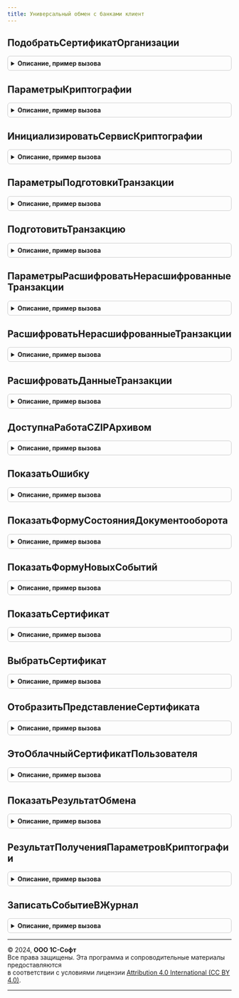 ```yaml
---
title: Универсальный обмен с банками клиент
---
```



## ПодобратьСертификатОрганизации
<details style="margin: 1em 0; padding: 0.5em; border: 1px solid #ccc; border-radius: 6px;">

<summary style="font-weight: bold; cursor: pointer;">Описание, пример вызова</summary>

```bsl

// Получает отпечаток сертификата, который может использоваться для подписания
// документов организации на указанную дату.
// Прекращает поиск при нахождении первого подходящего сертификата.
//
// Параметры:
//   ПараметрыОтбора - Структура - структура с полями:
//		* Сервис        - ПеречислениеСсылка.СервисыОбменаСБанками - сервис, для которого подбирается сертификат.
//		* Организация   - СправочникСсылка.Организации - Организация, для которой подбирается сертификат.
//		* Дата          - Дата - Предполагаемая дата использования сертификата.
//	ОповещениеОПодбореСертификата - ОписаниеОповещения - Оповещение, вызываемое после окончания поиска.
//                  Параметры обработчика оповещения:
//			        * РезультатПоискаСертификата - Структура - Содержит ключи:
//				     ** Выполнено - Булево - Истина, если сертификат успешно найден.
//				     ** ОписаниеОшибки - Строка - Текст возникшей ошибки.
//				     ** ОтпечатокСертификата - Строка - Отпечаток найденного сертификата.
//				     ** ЭтоЭлектроннаяПодписьВМоделиСервиса - Булево - Истина, если сертификат является "облачным".
//			        * ДополнительныеПараметры - Произвольный - Дополнительные параметры оповещения.
//
Процедура ПодобратьСертификатОрганизации(ПараметрыОтбора, ОповещениеОПодбореСертификата) Экспорт
```

Пример вызова
```bsl
УниверсальныйОбменСБанкамиКлиент.ПодобратьСертификатОрганизации(ПараметрыОтбора, ОповещениеОПодбореСертификата) 
```
</details>

## ПараметрыКриптографии
<details style="margin: 1em 0; padding: 0.5em; border: 1px solid #ccc; border-radius: 6px;">

<summary style="font-weight: bold; cursor: pointer;">Описание, пример вызова</summary>

```bsl

// Процедура открывает пользователю форму выбора сертификата криптографии (опционально) и
// ввода пароля для контейнера закрытого ключа.
//
// Параметры:
//   ОповещениеОбратногоВызова - ОписаниеОповещения - Оповещение, вызываемое после окончания ввода параметров.
//                  Параметры обработчика оповещения:
//			        * РезультатПолученияПараметров - Структура - Содержит ключи:
//				     ** Выполнено - Булево - Истина, если сертификат успешно найден.
//				     ** ОписаниеОшибки - Строка - Текст возникшей ошибки.
//				     ** ОтпечатокСертификата - Строка - Отпечаток найденного сертификата.
//				     ** ЭтоЭлектроннаяПодписьВМоделиСервиса - Булево - Истина, если сертификат является "облачным".
//				     ** ОтмененоПользователем - Булево - Истина, если пользователь отменил ввод параметров.
//   ПараметрыФормы - Структура - см. УниверсальныйОбменСБанкамиКлиентСервер.НовыеДополнительныеПараметрыКриптографии()
//
Процедура ПараметрыКриптографии(ОповещениеОбратногоВызова, ПараметрыФормы) Экспорт
```

Пример вызова
```bsl
УниверсальныйОбменСБанкамиКлиент.ПараметрыКриптографии(ОповещениеОбратногоВызова, ПараметрыФормы) 
```
</details>

## ИнициализироватьСервисКриптографии
<details style="margin: 1em 0; padding: 0.5em; border: 1px solid #ccc; border-radius: 6px;">

<summary style="font-weight: bold; cursor: pointer;">Описание, пример вызова</summary>

```bsl

// Выполняет подготовительные действия для возможности работы с сервисом криптографии
// с указанным облачным сертификатом.
//
// Параметры:
//	ОтпечатокСертификата - Строка - Отпечаток сертификата, который планируется использовать в дальнейшем
//    для работы с сервисом криптографии.
//
//  ОписаниеОповещения - ОписаниеОповещения - Обработчик, который будет вызыван после выполнения
//	  инициализации сервиса криптографии. Параметры обработчика:
//		* Результат - Структура - Содержит ключи:
//			** Выполнено - Булево - Истина, если сервис криптографии успешно инициализирован.
//			** ОписаниеОшибки - Строка - Текст ошибки, если возникла.
//
Процедура ИнициализироватьСервисКриптографии(ОтпечатокСертификата, ОписаниеОповещения) Экспорт
```

Пример вызова
```bsl
УниверсальныйОбменСБанкамиКлиент.ИнициализироватьСервисКриптографии(ОтпечатокСертификата, ОписаниеОповещения) 
```
</details>

## ПараметрыПодготовкиТранзакции
<details style="margin: 1em 0; padding: 0.5em; border: 1px solid #ccc; border-radius: 6px;">

<summary style="font-weight: bold; cursor: pointer;">Описание, пример вызова</summary>

```bsl

// Возвращает структурe с параметрами для процедуры ПодготовитьТранзакцию().
//
// Возвращаемое значение:
//	Структура - См. переменную Результат.
//
Функция ПараметрыПодготовкиТранзакции() Экспорт
```

Пример вызова
```bsl
Результат = УниверсальныйОбменСБанкамиКлиент.ПараметрыПодготовкиТранзакции() 
```
</details>

## ПодготовитьТранзакцию
<details style="margin: 1em 0; padding: 0.5em; border: 1px solid #ccc; border-radius: 6px;">

<summary style="font-weight: bold; cursor: pointer;">Описание, пример вызова</summary>

```bsl

// Подготавливает транспортный контейнер и транзакцию для отправки на сервер.
// Подготовка включает подписание, шифрование и упаковку всех вложений в один архив для передачи.
//
// Параметры:
//	ОписаниеОповещенияОЗавершении - ОписаниеОповещения - Оповещение, вызываемое после завершения процесса подготовки.
//		В обработчик оповещения передаются:
//			* Результат - Структура с ключами:
//				** Выполнено - Булево - Содержит признак успешного выполнения.
//				** ОписаниеОшибки - Строка - Содержит описание возникшей ошибки.
//				** Вложения - Массив - данные вложений.
//				** Получатели - Массив - получатели транзакции СправочникСсылка.БанкиУниверсальногоОбмена.
//				** ПользовательОтменилПодготовкуТранзакции - Булево - Истина, если при запросе параметров криптографии была нажата кнопка отмена.
//
//	Параметры - Структура - см. ПараметрыПодготовкиТранзакции().
//
Процедура ПодготовитьТранзакцию(ОписаниеОповещенияОЗавершении, Параметры) Экспорт
```

Пример вызова
```bsl
УниверсальныйОбменСБанкамиКлиент.ПодготовитьТранзакцию(ОписаниеОповещенияОЗавершении, Параметры) 
```
</details>

## ПараметрыРасшифроватьНерасшифрованныеТранзакции
<details style="margin: 1em 0; padding: 0.5em; border: 1px solid #ccc; border-radius: 6px;">

<summary style="font-weight: bold; cursor: pointer;">Описание, пример вызова</summary>

```bsl

// Возвращает структурe с параметрами для процедуры РасшифроватьНерасшифрованныеТранзакции().
//
// Возвращаемое значение:
//  Структура - см. переменную Результат.
//
Функция ПараметрыРасшифроватьНерасшифрованныеТранзакции() Экспорт
```

Пример вызова
```bsl
Результат = УниверсальныйОбменСБанкамиКлиент.ПараметрыРасшифроватьНерасшифрованныеТранзакции() 
```
</details>

## РасшифроватьНерасшифрованныеТранзакции
<details style="margin: 1em 0; padding: 0.5em; border: 1px solid #ccc; border-radius: 6px;">

<summary style="font-weight: bold; cursor: pointer;">Описание, пример вызова</summary>

```bsl

// Выполняет расшифровку и проверку подписи для транзакций обмена с банками.
//
// Параметры:
//  ОповещениеОбратногоВызова - Оповещение, Неопределено - оповещение возврата из процедуры или Неопределено.
//	Параметры - Структура - См. ПараметрыРасшифроватьНерасшифрованныеТранзакции()
//
Процедура РасшифроватьНерасшифрованныеТранзакции(ОповещениеОбратногоВызова, Параметры) Экспорт
```

Пример вызова
```bsl
УниверсальныйОбменСБанкамиКлиент.РасшифроватьНерасшифрованныеТранзакции(ОповещениеОбратногоВызова, Параметры) 
```
</details>

## РасшифроватьДанныеТранзакции
<details style="margin: 1em 0; padding: 0.5em; border: 1px solid #ccc; border-radius: 6px;">

<summary style="font-weight: bold; cursor: pointer;">Описание, пример вызова</summary>

```bsl

// Выполняет расшифровку данных для транзакции обмена с банками.
//
// Параметры:
//  ОповещениеОбратногоВызова - Оповещение - оповещение возврата из процедуры.
//	Транзакция - СправочникСсылка.ТранзакцииОбменаСБанками - Ссылка на транзакцию.
//	КэшСертификатов - Соответствие - Используется для кэширования сертификатов между вызовами.
//	ФормаВладелец - ФормаКлиентскогоПриложения - форма владелец.
//	ВозвращатьОшибкуПриОтменеВводаПароля - Булево - Если Истина, то при отмене ввода будет возвращена ошибка.
//	МенеджерыКриптографии
Процедура РасшифроватьДанныеТранзакции(ОповещениеОбратногоВызова, Экспорт
```

Пример вызова
```bsl
УниверсальныйОбменСБанкамиКлиент.РасшифроватьДанныеТранзакции(ОповещениеОбратногоВызова, );
```
</details>

## ДоступнаРаботаСZIPАрхивом
<details style="margin: 1em 0; padding: 0.5em; border: 1px solid #ccc; border-radius: 6px;">

<summary style="font-weight: bold; cursor: pointer;">Описание, пример вызова</summary>

```bsl

// Возвращает признак доступности работы с объектами ЧтениеZIPФайла и ЗаписьZIPФайла из клиентского контекста.
//
// Возвращаемое значение:
//	Булево - Истина, если работа с объектами ZIP доступна.
//
Функция ДоступнаРаботаСZIPАрхивом() Экспорт
```

Пример вызова
```bsl
Результат = УниверсальныйОбменСБанкамиКлиент.ДоступнаРаботаСZIPАрхивом() 
```
</details>

## ПоказатьОшибку
<details style="margin: 1em 0; padding: 0.5em; border: 1px solid #ccc; border-radius: 6px;">

<summary style="font-weight: bold; cursor: pointer;">Описание, пример вызова</summary>

```bsl

Процедура ПоказатьОшибку(ПредметИлиТранзакция, Экспорт
```

Пример вызова
```bsl
УниверсальныйОбменСБанкамиКлиент.ПоказатьОшибку(ПредметИлиТранзакция, );
```
</details>

## ПоказатьФормуСостоянияДокументооборота
<details style="margin: 1em 0; padding: 0.5em; border: 1px solid #ccc; border-radius: 6px;">

<summary style="font-weight: bold; cursor: pointer;">Описание, пример вызова</summary>

```bsl

// Открывает форму этапов отправки документооборота.
// Параметры:
//   Документооборот - СправочникСсылка.ДокументооборотыОбменаСБанками - ссылка на документооборот
//   ДополнительныеПараметры - Структура - структура параметров с необязательными ключами:
//     * Наименование - Строка - наименование документооборота на форме.
//   ПараметрыФормы - Структура - структура параметров с необязательными ключами,
//     в качестве ключей передаются параметры функции ОткрытьФорму: РежимОткрытияОкна, Владелец, Уникальность, Окно, ОписаниеОповещенияОЗакрытии
//
Процедура ПоказатьФормуСостоянияДокументооборота(Документооборот, Экспорт
```

Пример вызова
```bsl
УниверсальныйОбменСБанкамиКлиент.ПоказатьФормуСостоянияДокументооборота(Документооборот, );
```
</details>

## ПоказатьФормуНовыхСобытий
<details style="margin: 1em 0; padding: 0.5em; border: 1px solid #ccc; border-radius: 6px;">

<summary style="font-weight: bold; cursor: pointer;">Описание, пример вызова</summary>

```bsl

Процедура ПоказатьФормуНовыхСобытий(Сервис = Неопределено, Экспорт
```

Пример вызова
```bsl
УниверсальныйОбменСБанкамиКлиент.ПоказатьФормуНовыхСобытий(Сервис, );
```
</details>

## ПоказатьСертификат
<details style="margin: 1em 0; padding: 0.5em; border: 1px solid #ccc; border-radius: 6px;">

<summary style="font-weight: bold; cursor: pointer;">Описание, пример вызова</summary>

```bsl

// Открывает сертификат для просмотра в специализированной форме.
//
// Параметры:
//  Сертификат - Структура
//    * СерийныйНомер - Строка - серийный номер сертификата.
//    * Поставщик     - Строка - издатель сертификата.
//    * Отпечаток     - Строка - отпечаток сертификата. Используется для поиска сертификата если не указаны СерийныйНомер и Поставщик.
//    * Адрес         - Строка - адрес файла сертификата.
//
//	ФормаВладелец - ФормаКлиентскогоПриложения - владелец формы.
//
Процедура ПоказатьСертификат(Сертификат, ФормаВладелец = Неопределено) Экспорт
```

Пример вызова
```bsl
УниверсальныйОбменСБанкамиКлиент.ПоказатьСертификат(Сертификат, ФормаВладелец);
```
</details>

## ВыбратьСертификат
<details style="margin: 1em 0; padding: 0.5em; border: 1px solid #ccc; border-radius: 6px;">

<summary style="font-weight: bold; cursor: pointer;">Описание, пример вызова</summary>

```bsl

// Открывает окно выбора сертификата.
//
// Параметры:
//	ОповещенияОЗавершение - ОписаниеОповещения - Оповещение, которое необходимо вызвать после выбора.
//	НачальноеЗначениеВыбора - Строка, Массив из Строка - Отпечаток сертификата, которые выбран по умолчанию.
//	ПараметрыОтбора - Структура - Параметры отбора сертификатов, см. УниверсальныйОбменСБанкамиКлиентСервер.ПараметрыОтбораСертификата().
//
Процедура ВыбратьСертификат(ОповещенияОЗавершение, НачальноеЗначениеВыбора, ПараметрыОтбора) Экспорт
```

Пример вызова
```bsl
УниверсальныйОбменСБанкамиКлиент.ВыбратьСертификат(ОповещенияОЗавершение, НачальноеЗначениеВыбора, ПараметрыОтбора) 
```
</details>

## ОтобразитьПредставлениеСертификата
<details style="margin: 1em 0; padding: 0.5em; border: 1px solid #ccc; border-radius: 6px;">

<summary style="font-weight: bold; cursor: pointer;">Описание, пример вызова</summary>

```bsl

// Процедура - Отображает представления сертификатов в полях ввода
//
// Параметры:
//  ВыполняемоеОповещение	- ОписаниеОповещения - Описание процедуры, принимающей результат (не обязательный).
//  ПараметрыОтображения 	- Структура - описание параметров отображения сертификатов
//		* ПолеВвода         - ПолеФормы - поле формы, в котором выводится представление сертификата.
//										  Будет подкрашено красным, если в сертификате есть ошибка.
//  	* Сертификат - Строка - отпечаток сертификата.
//		* ИмяРеквизитаПредставлениеСертификата - Строка - имя реквизита представления сертификат.
//		* Форма								   - ФормаКлиентскогоПриложения - форма, в которой выводится представление сертификата.
//		* ЭтоЭлектроннаяПодписьВМоделиСервиса  - Булево - определяет системное хранилище: локальное или защищенное хранилище на сервере.
//		* ТекстПодсказкиПоСертификату - Строка - текст подсказки для сертификата.
//
Процедура ОтобразитьПредставлениеСертификата(ВыполняемоеОповещение = Неопределено, ПараметрыОтображения) Экспорт
```

Пример вызова
```bsl
УниверсальныйОбменСБанкамиКлиент.ОтобразитьПредставлениеСертификата(ВыполняемоеОповещение, ПараметрыОтображения) 
```
</details>

## ЭтоОблачныйСертификатПользователя
<details style="margin: 1em 0; padding: 0.5em; border: 1px solid #ccc; border-radius: 6px;">

<summary style="font-weight: bold; cursor: pointer;">Описание, пример вызова</summary>

```bsl

// Возвращает признак того, что указанный сертификат является облачным.
//
// Параметры:
//	Отпечаток - Строка - Отпечаток проверяемого сертификата.
//
// Возвращаемое значение:
//	Булево - Истина, если сертификат является облачным, иначе Ложь.
//
Функция ЭтоОблачныйСертификатПользователя(Отпечаток) Экспорт
```

Пример вызова
```bsl
Результат = УниверсальныйОбменСБанкамиКлиент.ЭтоОблачныйСертификатПользователя(Отпечаток) 
```
</details>

## ПоказатьРезультатОбмена
<details style="margin: 1em 0; padding: 0.5em; border: 1px solid #ccc; border-radius: 6px;">

<summary style="font-weight: bold; cursor: pointer;">Описание, пример вызова</summary>

```bsl

Процедура ПоказатьРезультатОбмена() Экспорт
```

Пример вызова
```bsl
УниверсальныйОбменСБанкамиКлиент.ПоказатьРезультатОбмена() 
```
</details>

## РезультатПолученияПараметровКриптографии
<details style="margin: 1em 0; padding: 0.5em; border: 1px solid #ccc; border-radius: 6px;">

<summary style="font-weight: bold; cursor: pointer;">Описание, пример вызова</summary>

```bsl

Функция РезультатПолученияПараметровКриптографии() Экспорт
```

Пример вызова
```bsl
Результат = УниверсальныйОбменСБанкамиКлиент.РезультатПолученияПараметровКриптографии() 
```
</details>

## ЗаписатьСобытиеВЖурнал
<details style="margin: 1em 0; padding: 0.5em; border: 1px solid #ccc; border-radius: 6px;">

<summary style="font-weight: bold; cursor: pointer;">Описание, пример вызова</summary>

```bsl

// Фиксирует событие в журнале регистрации, заполняя часть параметров по-умолчанию.
// Использует кеширование сообщений на клиенте.
//
// Параметры:
//  Комментарий  - Строка или ИнформацияОбОшибке - комментарий к событию.
//  ВариантСобытия - Строка - должна быть получена с использованием НСтр("", ОбщегоНазначенияКлиентСервер.КодОсновногоЯзыка())
//  Уровень      - Строка - если не заполнено, то "Ошибка"; иначе варианты имен перечисления УровеньЖурналаРегистрации.
//  ЗаписатьСобытие - Булево - признак, что необходимо сейчас же обратиться на сервер и зафиксировать событие.
//
Процедура ЗаписатьСобытиеВЖурнал(Знач Комментарий = "", Знач ВариантСобытия = "", Знач Уровень = "", ЗаписатьСобытие = Истина) Экспорт
```

Пример вызова
```bsl
УниверсальныйОбменСБанкамиКлиент.ЗаписатьСобытиеВЖурнал(Комментарий, ВариантСобытия, Уровень, ЗаписатьСобытие);
```
</details>

---

© 2024, **ООО 1С-Софт**  
Все права защищены. Эта программа и сопроводительные материалы предоставляются  
в соответствии с условиями лицензии [Attribution 4.0 International (CC BY 4.0)](https://creativecommons.org/licenses/by/4.0/legalcode).

---
